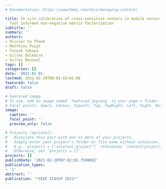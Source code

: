 ```yaml
---
# Documentation: https://wowchemy.com/docs/managing-content/

title: In situ calibration of cross-sensitive sensors in mobile sensor arrays using
  fast informed non-negative matrix factorization
subtitle: ''
summary: ''
authors:
- Olivier Vu Thanh
- Matthieu Puigt
- Farouk Yahaya
- Gilles Delmaire
- Gilles Roussel
tags: []
categories: []
date: '2021-01-01'
lastmod: 2022-02-20T08:02:02+01:00
featured: false
draft: false

# Featured image
# To use, add an image named `featured.jpg/png` to your page's folder.
# Focal points: Smart, Center, TopLeft, Top, TopRight, Left, Right, BottomLeft, Bottom, BottomRight.
image:
  caption: ''
  focal_point: ''
  preview_only: false

# Projects (optional).
#   Associate this post with one or more of your projects.
#   Simply enter your project's folder or file name without extension.
#   E.g. `projects = ["internal-project"]` references `content/project/deep-learning/index.md`.
#   Otherwise, set `projects = []`.
projects: []
publishDate: '2022-02-20T07:02:02.759809Z'
publication_types:
- '1'
abstract: ''
publication: '*IEEE ICASSP 2021*'
---
```

